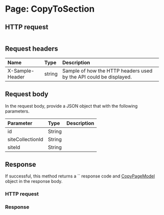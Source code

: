 # Page: CopyToSection


## HTTP request
```http

```
## Request headers
| Name       | Type | Description|
|:-----------|:------|:----------|
| X-Sample-Header  | string  | Sample of how the HTTP headers used by the API could be displayed.|

## Request body
In the request body, provide a JSON object that with the following parameters.

| Parameter	   | Type	|Description|
|:---------------|:--------|:-----------|
|id|String||
|siteCollectionId|String||
|siteId|String||

## Response
If successful, this method returns a `` response code and [CopyPageModel](../resources/copypagemodel.md) object in the response body.
### HTTP request
### Response
